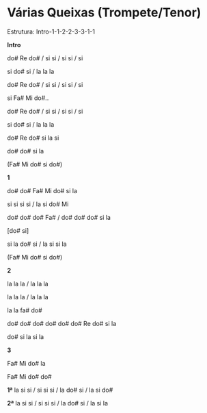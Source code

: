 # **Várias Queixas (Trompete/Tenor)**

Estrutura: Intro-1-1-2-2-3-3-1-1

**Intro**

do# Re do# / si si / si si / si

si do# si / la la la

do# Re do# / si si / si si / si

si Fa# Mi do#..

do# Re do# / si si / si si / si

si do# si / la la la

do# Re do# si la si

do# do# si la

(Fa# Mi do# si do#)

**1**

do# do# Fa# Mi do# si la

si si si si / la si do# Mi

do# do# do# Fa# / do# do# do# si la

\[do# si\]

si la do# si / la si si la

(Fa# Mi do# si do#)

**2**

la la la / la la la

la la la / la la la

la la fa# do#

do# do# do# do# do# do# Re do# si la

do# si la si la

**3**

Fa# Mi do# la

Fa# Mi do# do#

**1ª** la si si / si si si / la do# si / la si do#

**2ª** la si si / si si si / la do# si / la si la